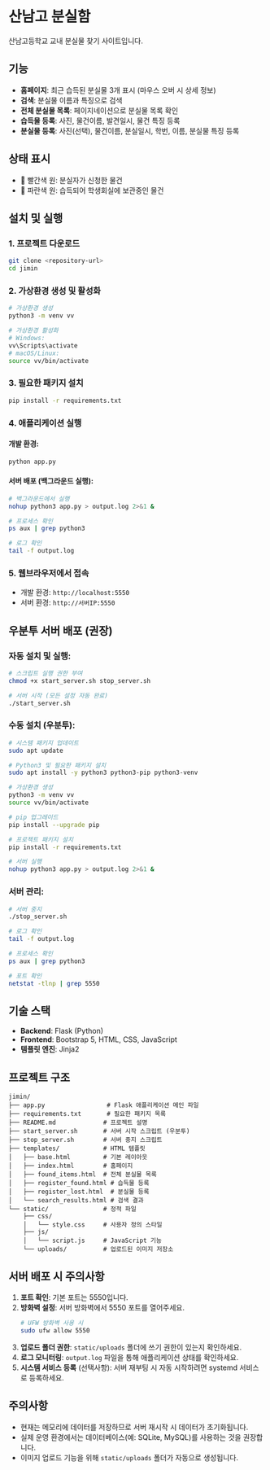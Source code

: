 # 산남고 분실함

산남고등학교 교내 분실물 찾기 사이트입니다.

## 기능

- **홈페이지**: 최근 습득된 분실물 3개 표시 (마우스 오버 시 상세 정보)
- **검색**: 분실물 이름과 특징으로 검색
- **전체 분실물 목록**: 페이지네이션으로 분실물 목록 확인
- **습득물 등록**: 사진, 물건이름, 발견일시, 물건 특징 등록
- **분실물 등록**: 사진(선택), 물건이름, 분실일시, 학번, 이름, 분실물 특징 등록

## 상태 표시

- 🔴 빨간색 원: 분실자가 신청한 물건
- 🔵 파란색 원: 습득되어 학생회실에 보관중인 물건

## 설치 및 실행

### 1. 프로젝트 다운로드
```bash
git clone <repository-url>
cd jimin
```

### 2. 가상환경 생성 및 활성화
```bash
# 가상환경 생성
python3 -m venv vv

# 가상환경 활성화
# Windows:
vv\Scripts\activate
# macOS/Linux:
source vv/bin/activate
```

### 3. 필요한 패키지 설치
```bash
pip install -r requirements.txt
```

### 4. 애플리케이션 실행

#### 개발 환경:
```bash
python app.py
```

#### 서버 배포 (백그라운드 실행):
```bash
# 백그라운드에서 실행
nohup python3 app.py > output.log 2>&1 &

# 프로세스 확인
ps aux | grep python3

# 로그 확인
tail -f output.log
```

### 5. 웹브라우저에서 접속
- 개발 환경: `http://localhost:5550`
- 서버 환경: `http://서버IP:5550`

## 우분투 서버 배포 (권장)

### 자동 설치 및 실행:
```bash
# 스크립트 실행 권한 부여
chmod +x start_server.sh stop_server.sh

# 서버 시작 (모든 설정 자동 완료)
./start_server.sh
```

### 수동 설치 (우분투):
```bash
# 시스템 패키지 업데이트
sudo apt update

# Python3 및 필요한 패키지 설치
sudo apt install -y python3 python3-pip python3-venv

# 가상환경 생성
python3 -m venv vv
source vv/bin/activate

# pip 업그레이드
pip install --upgrade pip

# 프로젝트 패키지 설치
pip install -r requirements.txt

# 서버 실행
nohup python3 app.py > output.log 2>&1 &
```

### 서버 관리:
```bash
# 서버 중지
./stop_server.sh

# 로그 확인
tail -f output.log

# 프로세스 확인
ps aux | grep python3

# 포트 확인
netstat -tlnp | grep 5550
```

## 기술 스택

- **Backend**: Flask (Python)
- **Frontend**: Bootstrap 5, HTML, CSS, JavaScript
- **템플릿 엔진**: Jinja2

## 프로젝트 구조

```
jimin/
├── app.py                 # Flask 애플리케이션 메인 파일
├── requirements.txt       # 필요한 패키지 목록
├── README.md             # 프로젝트 설명
├── start_server.sh       # 서버 시작 스크립트 (우분투)
├── stop_server.sh        # 서버 중지 스크립트
├── templates/            # HTML 템플릿
│   ├── base.html         # 기본 레이아웃
│   ├── index.html        # 홈페이지
│   ├── found_items.html  # 전체 분실물 목록
│   ├── register_found.html # 습득물 등록
│   ├── register_lost.html  # 분실물 등록
│   └── search_results.html # 검색 결과
└── static/               # 정적 파일
    ├── css/
    │   └── style.css     # 사용자 정의 스타일
    ├── js/
    │   └── script.js     # JavaScript 기능
    └── uploads/          # 업로드된 이미지 저장소
```

## 서버 배포 시 주의사항

1. **포트 확인**: 기본 포트는 5550입니다.
2. **방화벽 설정**: 서버 방화벽에서 5550 포트를 열어주세요.
   ```bash
   # UFW 방화벽 사용 시
   sudo ufw allow 5550
   ```
3. **업로드 폴더 권한**: `static/uploads` 폴더에 쓰기 권한이 있는지 확인하세요.
4. **로그 모니터링**: `output.log` 파일을 통해 애플리케이션 상태를 확인하세요.
5. **시스템 서비스 등록** (선택사항): 서버 재부팅 시 자동 시작하려면 systemd 서비스로 등록하세요.

## 주의사항

- 현재는 메모리에 데이터를 저장하므로 서버 재시작 시 데이터가 초기화됩니다.
- 실제 운영 환경에서는 데이터베이스(예: SQLite, MySQL)를 사용하는 것을 권장합니다.
- 이미지 업로드 기능을 위해 `static/uploads` 폴더가 자동으로 생성됩니다. 